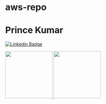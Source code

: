 # aws-repo


# Prince Kumar
[![Linkedin Badge](https://img.shields.io/badge/-PrinceKumar-blue?style=flat-square&logo=Linkedin&logoColor=white&link=https://www.linkedin.com/in/dralmostright/)](https://www.linkedin.com/in/dralmostright/)



<p align="justify">
  <a href="https://github.com/dralmostright/aws-repo">
    <img
      height="150"
      src="https://github-readme-stats.vercel.app/api?username=dralmostright&count_private=true&show_icons=true&custom_title=Github%20Status&show=issues&theme=radical"
    />
  </a>
   <a href="https://github.com/dralmostright/aws-repo">
    <img
      height="150"
      src="https://github-readme-stats.vercel.app/api/top-langs/?username=dralmostright&layout=compact&theme=radical" />
  </a>  
</p>
